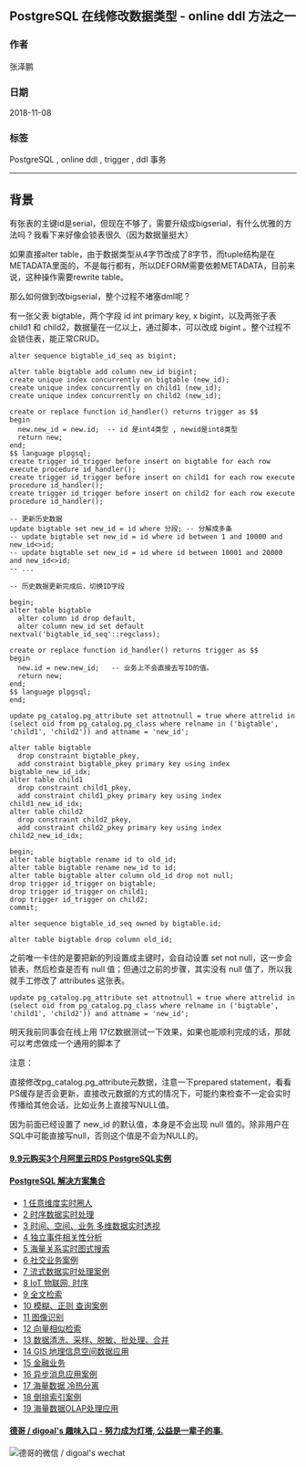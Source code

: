 ## PostgreSQL 在线修改数据类型 - online ddl 方法之一  
                                                                             
### 作者                                                                             
张泽鹏                                                                             
                                                                             
### 日期                                                                             
2018-11-08                                                                          
                                                                             
### 标签                                                                             
PostgreSQL , online ddl , trigger , ddl 事务              
                                                                             
----                                                                             
                                                                             
## 背景        
有张表的主键id是serial，但现在不够了，需要升级成bigserial，有什么优雅的方法吗？我看下来好像会锁表很久（因为数据量挺大）  
  
如果直接alter table，由于数据类型从4字节改成了8字节，而tuple结构是在METADATA里面的，不是每行都有，所以DEFORM需要依赖METADATA，目前来说，这种操作需要rewrite table。  
  
那么如何做到改bigserial，整个过程不堵塞dml呢？  
  
  
有一张父表 bigtable，两个字段 id int primary key, x bigint，以及两张子表 child1 和 child2，数据量在一亿以上，通过脚本，可以改成 bigint 。整个过程不会锁住表，能正常CRUD。  
  
```  
alter sequence bigtable_id_seq as bigint;  
  
alter table bigtable add column new_id bigint;  
create unique index concurrently on bigtable (new_id);  
create unique index concurrently on child1 (new_id);  
create unique index concurrently on child2 (new_id);  
  
create or replace function id_handler() returns trigger as $$  
begin  
  new.new_id = new.id;  -- id 是int4类型 , newid是int8类型   
  return new;  
end;  
$$ language plpgsql;  
create trigger id_trigger before insert on bigtable for each row execute procedure id_handler();  
create trigger id_trigger before insert on child1 for each row execute procedure id_handler();  
create trigger id_trigger before insert on child2 for each row execute procedure id_handler();  
  
-- 更新历史数据  
update bigtable set new_id = id where 分段; -- 分解成多条  
-- update bigtable set new_id = id where id between 1 and 10000 and new_id<>id;  
-- update bigtable set new_id = id where id between 10001 and 20000 and new_id<>id;  
-- ...  
  
-- 历史数据更新完成后，切换ID字段  
  
begin;  
alter table bigtable  
  alter column id drop default,  
  alter column new_id set default nextval('bigtable_id_seq'::regclass);  
  
create or replace function id_handler() returns trigger as $$  
begin  
  new.id = new.new_id;   -- 业务上不会直接去写ID的值。  
  return new;  
end;  
$$ language plpgsql;  
end;  
  
update pg_catalog.pg_attribute set attnotnull = true where attrelid in (select oid from pg_catalog.pg_class where relname in ('bigtable', 'child1', 'child2')) and attname = 'new_id';  
  
alter table bigtable  
  drop constraint bigtable_pkey,  
  add constraint bigtable_pkey primary key using index bigtable_new_id_idx;  
alter table child1  
  drop constraint child1_pkey,  
  add constraint child1_pkey primary key using index child1_new_id_idx;  
alter table child2  
  drop constraint child2_pkey,  
  add constraint child2_pkey primary key using index child2_new_id_idx;  
  
begin;  
alter table bigtable rename id to old_id;  
alter table bigtable rename new_id to id;  
alter table bigtable alter column old_id drop not null;  
drop trigger id_trigger on bigtable;  
drop trigger id_trigger on child1;  
drop trigger id_trigger on child2;  
commit;  
  
alter sequence bigtable_id_seq owned by bigtable.id;  
  
alter table bigtable drop column old_id;  
```  
  
之前唯一卡住的是要把新的列设置成主键时，会自动设置 set not null，这一步会锁表，然后检查是否有 null 值；但通过之前的步骤，其实没有 null 值了，所以我就手工修改了 attributes 这张表。  
  
```  
update pg_catalog.pg_attribute set attnotnull = true where attrelid in (select oid from pg_catalog.pg_class where relname in ('bigtable', 'child1', 'child2')) and attname = 'new_id';  
```  
  
明天我前同事会在线上用 17亿数据测试一下效果，如果也能顺利完成的话，那就可以考虑做成一个通用的脚本了  
  
注意：  
  
直接修改pg_catalog.pg_attribute元数据，注意一下prepared statement，看看PS缓存是否会更新，直接改元数据的方式的情况下，可能约束检查不一定会实时传播给其他会话，比如业务上直接写NULL值。  
  
因为前面已经设置了 new_id 的默认值，本身是不会出现 null 值的。除非用户在SQL中可能直接写null，否则这个值是不会为NULL的。  
  
  
  
  
  
  
  
  
  
  
  
  
  
  
  
  
  
  
  
  
  
  
  
  
  
  
  
  
  
  
  
  
  
  
  
  
  
  
  
  
  
  
  
  
  
  
  
#### [9.9元购买3个月阿里云RDS PostgreSQL实例](https://www.aliyun.com/database/postgresqlactivity "57258f76c37864c6e6d23383d05714ea")
  
  
#### [PostgreSQL 解决方案集合](https://yq.aliyun.com/topic/118 "40cff096e9ed7122c512b35d8561d9c8")
- [1 任意维度实时圈人](https://yq.aliyun.com/topic/118 "40cff096e9ed7122c512b35d8561d9c8")
- [2 时序数据实时处理](https://yq.aliyun.com/topic/118 "40cff096e9ed7122c512b35d8561d9c8")
- [3 时间、空间、业务 多维数据实时透视](https://yq.aliyun.com/topic/118 "40cff096e9ed7122c512b35d8561d9c8")
- [4 独立事件相关性分析](https://yq.aliyun.com/topic/118 "40cff096e9ed7122c512b35d8561d9c8")
- [5 海量关系实时图式搜索](https://yq.aliyun.com/topic/118 "40cff096e9ed7122c512b35d8561d9c8")
- [6 社交业务案例](https://yq.aliyun.com/topic/118 "40cff096e9ed7122c512b35d8561d9c8")
- [7 流式数据实时处理案例](https://yq.aliyun.com/topic/118 "40cff096e9ed7122c512b35d8561d9c8")
- [8 IoT 物联网, 时序](https://yq.aliyun.com/topic/118 "40cff096e9ed7122c512b35d8561d9c8")
- [9 全文检索](https://yq.aliyun.com/topic/118 "40cff096e9ed7122c512b35d8561d9c8")
- [10 模糊、正则 查询案例](https://yq.aliyun.com/topic/118 "40cff096e9ed7122c512b35d8561d9c8")
- [11 图像识别](https://yq.aliyun.com/topic/118 "40cff096e9ed7122c512b35d8561d9c8")
- [12 向量相似检索](https://yq.aliyun.com/topic/118 "40cff096e9ed7122c512b35d8561d9c8")
- [13 数据清洗、采样、脱敏、批处理、合并](https://yq.aliyun.com/topic/118 "40cff096e9ed7122c512b35d8561d9c8")
- [14 GIS 地理信息空间数据应用](https://yq.aliyun.com/topic/118 "40cff096e9ed7122c512b35d8561d9c8")
- [15 金融业务](https://yq.aliyun.com/topic/118 "40cff096e9ed7122c512b35d8561d9c8")
- [16 异步消息应用案例](https://yq.aliyun.com/topic/118 "40cff096e9ed7122c512b35d8561d9c8")
- [17 海量数据 冷热分离](https://yq.aliyun.com/topic/118 "40cff096e9ed7122c512b35d8561d9c8")
- [18 倒排索引案例](https://yq.aliyun.com/topic/118 "40cff096e9ed7122c512b35d8561d9c8")
- [19 海量数据OLAP处理应用](https://yq.aliyun.com/topic/118 "40cff096e9ed7122c512b35d8561d9c8")
  
  
#### [德哥 / digoal's 趣味入口 - 努力成为灯塔, 公益是一辈子的事.](https://github.com/digoal/blog/blob/master/README.md "22709685feb7cab07d30f30387f0a9ae")
  
  
![德哥的微信 / digoal's wechat](../pic/digoal_weixin.jpg "f7ad92eeba24523fd47a6e1a0e691b59")
  
